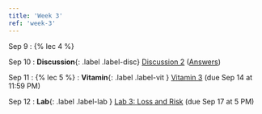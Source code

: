```yaml
---
title: 'Week 3'
ref: 'week-3'
---
```


Sep 9
: {% lec 4 %}

Sep 10
: **Discussion**{: .label .label-disc} [Discussion 2](https://drive.google.com/file/d/1e_x765QPKXA9r78g8MkbUy7GqDw70iUL/view?usp=sharing)
 ([Answers](https://drive.google.com/file/d/1-wUZzhubquACdunpRtunKTUyGwz12mLx/view?usp=sharing))


Sep 11
: {% lec 5 %}
: **Vitamin**{: .label .label-vit } [Vitamin 3](https://www.gradescope.com/courses/1104495) (due Sep 14 at 11:59 PM) 

Sep 12
: **Lab**{: .label .label-lab } [Lab 3:  Loss and Risk](https://data102.datahub.berkeley.edu/hub/user-redirect/git-pull?repo=https%3A%2F%2Fgithub.com%2Fds-102%2Ffa25-materials&branch=main&urlpath=lab%2Ftree%2Ffa25-materials%2Flab%2Flab03%2Flab03.ipynb) (due Sep 17 at 5 PM)
